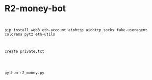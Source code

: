 # R2-money-bot



```


pip install web3 eth-account aiohttp aiohttp_socks fake-useragent colorama pytz eth-utils


```



```

create private.txt



```


```

python r2_money.py

```
